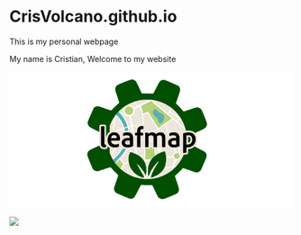 # CrisVolcano.github.io
This is my personal webpage

My name is Cristian, Welcome to my website 

![](https://raw.githubusercontent.com/opengeos/leafmap/master/docs/assets/logo_rect.png)

![](https://i.gifer.com/embedded/download/4j.gif)


